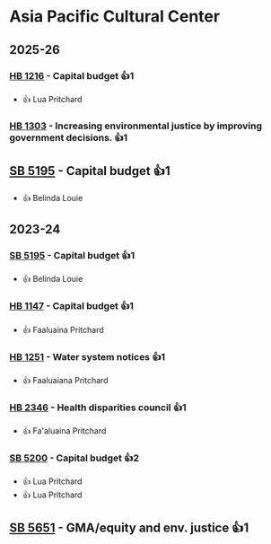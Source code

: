 # Asia Pacific Cultural Center
## 2025-26

### [HB 1216](/bill/2025-26/hb/1216/) - Capital budget 👍1  
* 👍 Lua Pritchard

### [HB 1303](/bill/2025-26/hb/1303/) - Increasing environmental justice by improving government decisions. 👍1  

## [SB 5195](/bill/2025-26/sb/5195/) - Capital budget 👍1  
* 👍 Belinda Louie

## 2023-24

### [SB 5195](/bill/2023-24/sb/5195/) - Capital budget 👍1  
* 👍 Belinda Louie

### [HB 1147](/bill/2023-24/hb/1147/) - Capital budget 👍1  
* 👍 Faaluaina Pritchard

### [HB 1251](/bill/2023-24/hb/1251/) - Water system notices 👍1  
* 👍 Faaluaiana Pritchard

### [HB 2346](/bill/2023-24/hb/2346/) - Health disparities council 👍1  
* 👍 Fa'aluaina Pritchard

### [SB 5200](/bill/2023-24/sb/5200/) - Capital budget 👍2  
* 👍 Lua Pritchard
* 👍 Lua Pritchard

## [SB 5651](/bill/2023-24/sb/5651/) - GMA/equity and env. justice 👍1  
